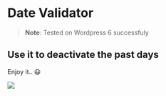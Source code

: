 # Date Validator

> __Note__: Tested on Wordpress 6 successfuly 

## Use it to deactivate the past days

Enjoy it.. :smiley:

<a href="https://paypal.me/MYDevPro?country.x=EG&locale.x=en_US"><img src="https://img.buymeacoffee.com/button-api/?text=Buy me a coffee&emoji=&slug=mydev&button_colour=FFDD00&font_colour=000000&font_family=Bree&outline_colour=000000&coffee_colour=ffffff" /></a>
